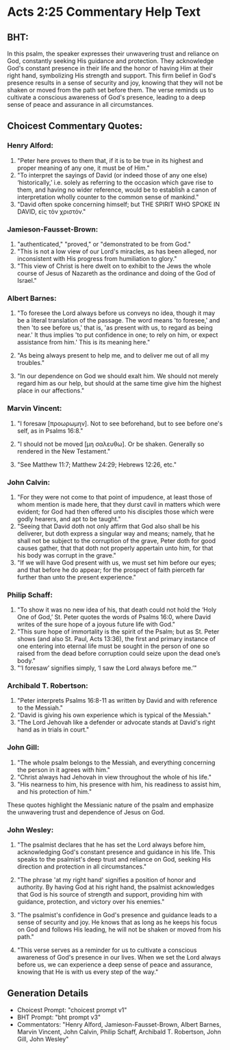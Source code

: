 # Acts 2:25 Commentary Help Text

## BHT:
In this psalm, the speaker expresses their unwavering trust and reliance on God, constantly seeking His guidance and protection. They acknowledge God's constant presence in their life and the honor of having Him at their right hand, symbolizing His strength and support. This firm belief in God's presence results in a sense of security and joy, knowing that they will not be shaken or moved from the path set before them. The verse reminds us to cultivate a conscious awareness of God's presence, leading to a deep sense of peace and assurance in all circumstances.

## Choicest Commentary Quotes:
### Henry Alford:
1. "Peter here proves to them that, if it is to be true in its highest and proper meaning of any one, it must be of Him."
2. "To interpret the sayings of David (or indeed those of any one else) ‘historically,’ i.e. solely as referring to the occasion which gave rise to them, and having no wider reference, would be to establish a canon of interpretation wholly counter to the common sense of mankind."
3. "David often spoke concerning himself; but THE SPIRIT WHO SPOKE IN DAVID, εἰς τὸν χριστόν."

### Jamieson-Fausset-Brown:
1. "authenticated," "proved," or "demonstrated to be from God."
2. "This is not a low view of our Lord's miracles, as has been alleged, nor inconsistent with His progress from humiliation to glory."
3. "This view of Christ is here dwelt on to exhibit to the Jews the whole course of Jesus of Nazareth as the ordinance and doing of the God of Israel."

### Albert Barnes:
1. "To foresee the Lord always before us conveys no idea, though it may be a literal translation of the passage. The word means 'to foresee,' and then 'to see before us,' that is, 'as present with us, to regard as being near.' It thus implies 'to put confidence in one; to rely on him, or expect assistance from him.' This is its meaning here." 

2. "As being always present to help me, and to deliver me out of all my troubles."

3. "In our dependence on God we should exalt him. We should not merely regard him as our help, but should at the same time give him the highest place in our affections."

### Marvin Vincent:
1. "I foresaw [προωρωμην]. Not to see beforehand, but to see before one's self, as in Psalms 16:8." 

2. "I should not be moved [μη σαλευθω]. Or be shaken. Generally so rendered in the New Testament." 

3. "See Matthew 11:7; Matthew 24:29; Hebrews 12:26, etc."

### John Calvin:
1. "For they were not come to that point of impudence, at least those of whom mention is made here, that they durst cavil in matters which were evident; for God had then offered unto his disciples those which were godly hearers, and apt to be taught."
2. "Seeing that David doth not only affirm that God also shall be his deliverer, but doth express a singular way and means; namely, that he shall not be subject to the corruption of the grave, Peter doth for good causes gather, that that doth not properly appertain unto him, for that his body was corrupt in the grave."
3. "If we will have God present with us, we must set him before our eyes; and that before he do appear; for the prospect of faith pierceth far further than unto the present experience."

### Philip Schaff:
1. "To show it was no new idea of his, that death could not hold the ‘Holy One of God,’ St. Peter quotes the words of Psalms 16:0, where David writes of the sure hope of a joyous future life with God."
2. "This sure hope of immortality is the spirit of the Psalm; but as St. Peter shows (and also St. Paul, Acts 13:36), the first and primary instance of one entering into eternal life must be sought in the person of one so raised from the dead before corruption could seize upon the dead one’s body."
3. "‘I foresaw’ signifies simply, ‘I saw the Lord always before me.’"

### Archibald T. Robertson:
1. "Peter interprets Psalms 16:8-11 as written by David and with reference to the Messiah."
2. "David is giving his own experience which is typical of the Messiah."
3. "The Lord Jehovah like a defender or advocate stands at David's right hand as in trials in court."

### John Gill:
1. "The whole psalm belongs to the Messiah, and everything concerning the person in it agrees with him."
2. "Christ always had Jehovah in view throughout the whole of his life."
3. "His nearness to him, his presence with him, his readiness to assist him, and his protection of him."

These quotes highlight the Messianic nature of the psalm and emphasize the unwavering trust and dependence of Jesus on God.

### John Wesley:
1. "The psalmist declares that he has set the Lord always before him, acknowledging God's constant presence and guidance in his life. This speaks to the psalmist's deep trust and reliance on God, seeking His direction and protection in all circumstances."

2. "The phrase 'at my right hand' signifies a position of honor and authority. By having God at his right hand, the psalmist acknowledges that God is his source of strength and support, providing him with guidance, protection, and victory over his enemies."

3. "The psalmist's confidence in God's presence and guidance leads to a sense of security and joy. He knows that as long as he keeps his focus on God and follows His leading, he will not be shaken or moved from his path."

4. "This verse serves as a reminder for us to cultivate a conscious awareness of God's presence in our lives. When we set the Lord always before us, we can experience a deep sense of peace and assurance, knowing that He is with us every step of the way."


## Generation Details
- Choicest Prompt: "choicest prompt v1"
- BHT Prompt: "bht prompt v3"
- Commentators: "Henry Alford, Jamieson-Fausset-Brown, Albert Barnes, Marvin Vincent, John Calvin, Philip Schaff, Archibald T. Robertson, John Gill, John Wesley"
